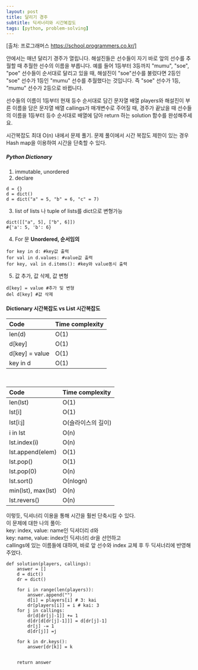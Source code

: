 ```yaml
---
layout: post
title: 달리기 경주
subtitle: 딕셔너리와 시간복잡도
tags: [python, problem-solving]
---
```

[출처: 프로그래머스 https://school.programmers.co.kr/]

얀에서는 매년 달리기 경주가 열립니다. 해설진들은 선수들이 자기 바로 앞의 선수를 추월할 때 추월한 선수의 이름을 부릅니다. 예를 들어 1등부터 3등까지 "mumu", "soe", "poe" 선수들이 순서대로 달리고 있을 때, 해설진이 "soe"선수를 불렀다면 2등인 "soe" 선수가 1등인 "mumu" 선수를 추월했다는 것입니다. 즉 "soe" 선수가 1등, "mumu" 선수가 2등으로 바뀝니다.

선수들의 이름이 1등부터 현재 등수 순서대로 담긴 문자열 배열 players와 해설진이 부른 이름을 담은 문자열 배열 callings가 매개변수로 주어질 때, 경주가 끝났을 때 선수들의 이름을 1등부터 등수 순서대로 배열에 담아 return 하는 solution 함수를 완성해주세요.

시간복잡도 최대 O(n) 내에서 문제 풀기.
문제 풀이에서 시간 복잡도 제한이 있는 경우 Hash map을 이용하여 시간을 단축할 수 있다.

##### Python Dictionary
1. immutable, unordered
2. declare 
```
d = {}
d = dict()
d = dict("a" = 5, "b" = 6, "c" = 7)
```
3. list of lists 나 tuple of lists를 dict으로 변형가능
```
dict([["a", 5], ["b", 6]])
#{'a': 5, 'b': 6}
```
4. For 문 **Unordered, 순서임의**
```
for key in d: #key값 출력
for val in d.values: #value값 출력
for key, val in d.items(): #key와 value동시 출력
```
5. 값 추가, 값 삭제, 값 변형
```
d[key] = value #추가 및 변형
del d[key] #값 삭제
```

#### Dictionary 시간복잡도 vs List 시간복잡도

| Code | Time complexity |
| :----- |:---------------- |
| len(d) | O(1) | 
| d[key]| O(1) | 
| d[key] = value | O(1) | 
| key in d | O(1) | 

<p>&nbsp;</p>

| Code | Time complexity |
| :----- |:----------------- |
| len(lst) | O(1) | 
| lst[i] | O(1) | 
| lst[i:j] | O(슬라이스의 길이) | 
| i in lst | O(n) | 
| lst.index(i) | O(n) |
| lst.append(elem) | O(1) |
| lst.pop() | O(1) |
| lst.pop(0) | O(n) |
| lst.sort() | O(nlogn) |
| min(lst), max(lst) | O(n) |
| lst.revers() | O(n) |

이렇듯, 딕셔너리 이용을 통해 시간을 훨씬 단축시킬 수 있다. \
이 문제에 대한 나의 풀이: \
key: index, value: name인 딕셔더리 d와 \
key: name, value: index인 딕셔너리 dr을 선언하고 \
callings에 있는 이름들에 대하여, 바로 앞 선수와 index 교체 후
두 딕셔너리에 반영해 주었다. 
```
def solution(players, callings):
    answer = []
    d = dict()
    dr = dict()
    
    for i in range(len(players)):
        answer.append("")
        d[i] = players[i] # 3: kai
        dr[players[i]] = i # kai: 3
    for j in callings:
        dr[d[dr[j]-1]] += 1
        d[dr[d[dr[j]-1]]] = d[dr[j]-1]
        dr[j] -= 1 
        d[dr[j]] =j
        
    for k in dr.keys():
        answer[dr[k]] = k
        
            
    return answer
```
